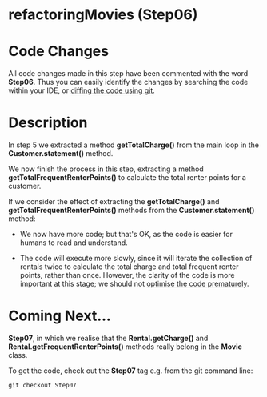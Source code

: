 refactoringMovies (Step06)
==========================

# Code Changes

All code changes made in this step have been commented with the
word **Step06**. Thus you can easily identify the changes by searching the code within your IDE, or [diffing the code using git](http://stackoverflow.com/questions/1552340/show-all-changed-files-between-two-git-commits).

# Description

In step 5 we extracted a method **getTotalCharge()** from the main loop in the **Customer.statement()** method.

We now finish the process in this step, extracting a method **getTotalFrequentRenterPoints()** to calculate the total renter points for a customer.

If we consider the effect of extracting the **getTotalCharge()** and **getTotalFrequentRenterPoints()** methods from the **Customer.statement()** method:

* We now have more code; but that's OK, as the code is easier for humans to read and understand.

* The code will execute more slowly, since it will iterate the collection of rentals twice to calculate the total charge and total frequent renter points, rather than once. However, the clarity of the code is more important at this stage; we should not [optimise the code prematurely](http://c2.com/cgi/wiki?PrematureOptimization).

Coming Next...
==============

**Step07**, in which we realise that the **Rental.getCharge()** and **Rental.getFrequentRenterPoints()** methods really belong in the **Movie** class.

To get the code, check out the **Step07** tag e.g. from the git command line:

    git checkout Step07